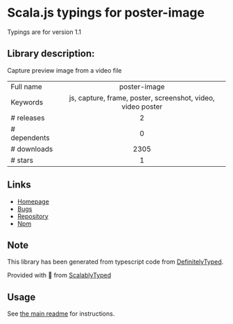 
# Scala.js typings for poster-image

Typings are for version 1.1

## Library description:
Capture preview image from a video file

|                    |                 |
| ------------------ | :-------------: |
| Full name          | poster-image |
| Keywords           | js, capture, frame, poster, screenshot, video, video poster |
| # releases         | 2 |
| # dependents       | 0 |
| # downloads        | 2305 |
| # stars            | 1 |

## Links
- [Homepage](https://github.com/herrmannplatz/poster-image#readme)
- [Bugs](https://github.com/herrmannplatz/poster-image/issues)
- [Repository](https://github.com/herrmannplatz/poster-image)
- [Npm](https://www.npmjs.com/package/poster-image)
    


## Note
This library has been generated from typescript code from [DefinitelyTyped](https://definitelytyped.org).

Provided with :purple_heart: from [ScalablyTyped](https://github.com/oyvindberg/ScalablyTyped)

## Usage
See [the main readme](../../readme.md) for instructions.


